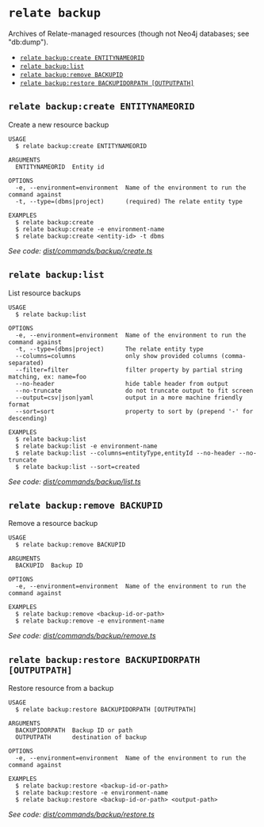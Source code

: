 `relate backup`
===============

Archives of Relate-managed resources (though not Neo4j databases; see "db:dump").

* [`relate backup:create ENTITYNAMEORID`](#relate-backupcreate-entitynameorid)
* [`relate backup:list`](#relate-backuplist)
* [`relate backup:remove BACKUPID`](#relate-backupremove-backupid)
* [`relate backup:restore BACKUPIDORPATH [OUTPUTPATH]`](#relate-backuprestore-backupidorpath-outputpath)

## `relate backup:create ENTITYNAMEORID`

Create a new resource backup

```
USAGE
  $ relate backup:create ENTITYNAMEORID

ARGUMENTS
  ENTITYNAMEORID  Entity id

OPTIONS
  -e, --environment=environment  Name of the environment to run the command against
  -t, --type=(dbms|project)      (required) The relate entity type

EXAMPLES
  $ relate backup:create
  $ relate backup:create -e environment-name
  $ relate backup:create <entity-id> -t dbms
```

_See code: [dist/commands/backup/create.ts](https://github.com/neo4j-devtools/relate/blob/v1.0.3-alpha.10/packages/cli/src/commands/backup/create.ts)_

## `relate backup:list`

List resource backups

```
USAGE
  $ relate backup:list

OPTIONS
  -e, --environment=environment  Name of the environment to run the command against
  -t, --type=(dbms|project)      The relate entity type
  --columns=columns              only show provided columns (comma-separated)
  --filter=filter                filter property by partial string matching, ex: name=foo
  --no-header                    hide table header from output
  --no-truncate                  do not truncate output to fit screen
  --output=csv|json|yaml         output in a more machine friendly format
  --sort=sort                    property to sort by (prepend '-' for descending)

EXAMPLES
  $ relate backup:list
  $ relate backup:list -e environment-name
  $ relate backup:list --columns=entityType,entityId --no-header --no-truncate
  $ relate backup:list --sort=created
```

_See code: [dist/commands/backup/list.ts](https://github.com/neo4j-devtools/relate/blob/v1.0.3-alpha.10/packages/cli/src/commands/backup/list.ts)_

## `relate backup:remove BACKUPID`

Remove a resource backup

```
USAGE
  $ relate backup:remove BACKUPID

ARGUMENTS
  BACKUPID  Backup ID

OPTIONS
  -e, --environment=environment  Name of the environment to run the command against

EXAMPLES
  $ relate backup:remove <backup-id-or-path>
  $ relate backup:remove -e environment-name
```

_See code: [dist/commands/backup/remove.ts](https://github.com/neo4j-devtools/relate/blob/v1.0.3-alpha.10/packages/cli/src/commands/backup/remove.ts)_

## `relate backup:restore BACKUPIDORPATH [OUTPUTPATH]`

Restore resource from a backup

```
USAGE
  $ relate backup:restore BACKUPIDORPATH [OUTPUTPATH]

ARGUMENTS
  BACKUPIDORPATH  Backup ID or path
  OUTPUTPATH      destination of backup

OPTIONS
  -e, --environment=environment  Name of the environment to run the command against

EXAMPLES
  $ relate backup:restore <backup-id-or-path>
  $ relate backup:restore -e environment-name
  $ relate backup:restore <backup-id-or-path> <output-path>
```

_See code: [dist/commands/backup/restore.ts](https://github.com/neo4j-devtools/relate/blob/v1.0.3-alpha.10/packages/cli/src/commands/backup/restore.ts)_
